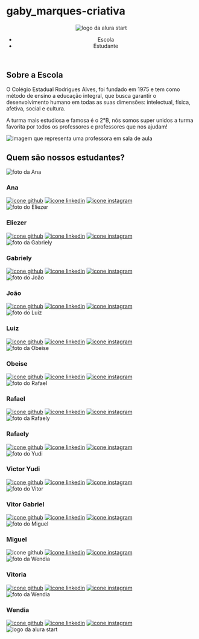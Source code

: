 # gaby_marques-criativa
<!DOCTYPE html>
<html lang="en">

<head>
<meta charset="UTF-8">
<meta http-equiv="X-UA-Compatible" content="IE=edge">
<meta name="viewport" content="width=device-width, initial-scale=1.0">
<title>Equipe Alura Start</title>
<link rel="stylesheet" href="style.css">
<link rel="preconnect" href="https://fonts.googleapis.com"&gt;
<link rel="preconnect" href="https://fonts.gstatic.com&quot; crossorigin>
<link href="https://fonts.googleapis.com/css2?family=Poppins&display=swap&quot; rel="stylesheet">
</head>

<body>
<header class="cabecalho">
<img class="cabecalho-imagem" src="alurastart logo.png" alt="logo da alura start">
<ul class="cabecalho-lista">
<li class="cabecalho-lista-item">Escola</li>
<li class="cabecalho-lista-item">Estudante</li>
</ul>
</header>
<section class="escola">
<div class="escola-div-conteudo">
<h2 class="escola-titulo">Sobre a Escola</h2>
<p class="escola-texto-um">O Colégio Estadual Rodrigues Alves, foi fundado em 1975 e
tem como método de ensino a educação integral, que busca garantir o
desenvolvimento humano em todas as suas dimensões: intelectual, física,
afetiva, social e cultura.</p>
<p class="escola-texto-dois">A turma mais estudiosa e famosa é o 2°B, nós somos super unidos
a turma favorita por todos os professores e professores que nos ajudam!</p>
</div>
<img class="escola-imagem" src="ESCOLA.png" alt="imagem que representa uma professora em sala de aula">
</section>
<section class="estudante">
<h2 class="estudante-titulo">Quem são nossos estudantes?</h2>
<div class="estudante-todos">

<div class="estudante-div">
<img class="estudante-imagem" src="ana" alt="foto da Ana">
<h3 class="estudante-nome">Ana</h3>
<a href="github.png"><img class="estudante-icone" src="github" alt="icone github"></a>
<a href="link.webp"><img class="estudante-icone" src="linkedin" alt="icone linkedin"></a>
<a href="insta.png"><img class="estudante-icone" src="instagram" alt="icone instagram"></a>
</div>
<div class="estudante-div">
<img class="estudante-imagem" src="elieser" alt="foto do Eliezer">
<h3 class="estudante-nome">Eliezer</h3>
<a href="github.png"><img class="estudante-icone" src="github" alt="icone github"></a>
<a href="link.webp"><img class="estudante-icone" src="linkedin" alt="icone linkedin"></a>
<a href="insta.png"><img class="estudante-icone" src="instagram" alt="icone instagram"></a>
</div>
<div class="estudante-div">
<img class="estudante-imagem" src="gabriely(eu)" alt="foto da Gabriely">
<h3 class="estudante-nome">Gabriely</h3>
<a href="github.png"><img class="estudante-icone" src="github.png" alt="icone github"></a>
<a href="link.webp"><img class="estudante-icone" src="link.webp" alt="icone linkedin"></a>
<a href="insta.png"><img class="estudante-icone" src="insta.png" alt="icone instagram"></a>
</div>

<div class="estudante-div">
<img class="estudante-imagem" src="ito" alt="foto do João">
<h3 class="estudante-nome">João</h3>
<a href="github.png"><img class="estudante-icone" src="github.png" alt="icone github"></a>
<a href="link.webp"><img class="estudante-icone" src="link.webp" alt="icone linkedin"></a>
<a href="insta.png"><img class="estudante-icone" src="insta.png" alt="icone instagram"></a>
</div>
<div class="estudante-div">
<img class="estudante-imagem" src="luiz" alt="foto do Luiz">
<h3 class="estudante-nome">Luiz</h3>
<a href="github.png"><img class="estudante-icone" src="github.png" alt="icone github"></a>
<a href="link.webp"><img class="estudante-icone" src="link.webp" alt="icone linkedin"></a>
<a href="insta.png"><img class="estudante-icone" src="insta.png" alt="icone instagram"></a>
</div>


</div>

<div class="estudante-todos">
<div class="estudante-div">
<img class="estudante-imagem" src="obeise" alt="foto da Obeise">
<h3 class="estudante-nome">Obeise</h3>
<a href="github.png"><img class="estudante-icone" src="github.png" alt="icone github"></a>
<a href="link.webp"><img class="estudante-icone" src="link.webp" alt="icone linkedin"></a>
<a href="insta.png"><img class="estudante-icone" src="insta.png" alt="icone instagram"></a>
</div>
<div class="estudante-div">
<img class="estudante-imagem" src="rafael" alt="foto do Rafael">
<h3 class="estudante-nome">Rafael</h3>
<a href="github.png"><img class="estudante-icone" src="github.png" alt="icone github"></a>
<a href="link.webp"><img class="estudante-icone" src="link.webp" alt="icone linkedin"></a>
<a href="insta.png"><img class="estudante-icone" src="insta.png" alt="icone instagram"></a>
</div>
<div class="estudante-div">
<img class="estudante-imagem" src="rafaely" alt="foto da Rafaely">
<h3 class="estudante-nome">Rafaely</h3>
<a href="github.png"><img class="estudante-icone" src="github.png" alt="icone github"></a>
<a href="link.webp"><img class="estudante-icone" src="link.webp" alt="icone linkedin"></a>
<a href="insta.png"><img class="estudante-icone" src="insta.png" alt="icone instagram"></a>
</div>
<div class="estudante-div">
<img class="estudante-imagem" src="yudi" alt="foto do Yudi">
<h3 class="estudante-nome">Victor Yudi</h3>
<a href="github.png"><img class="estudante-icone" src="github.png" alt="icone github"></a>
<a href="link.webp"><img class="estudante-icone" src="link.webp" alt="icone linkedin"></a>
<a href="insta.png"><img class="estudante-icone" src="insta.png" alt="icone instagram"></a>
</div>
<div class="estudante-div">
<img class="estudante-imagem" src="vitao" alt="foto do Vitor">
<h3 class="estudante-nome">Vitor Gabriel</h3>
<a href="github.png"><img class="estudante-icone" src="github.png" alt="icone github"></a>
<a href="link.webp"><img class="estudante-icone" src="link.webp" alt="icone linkedin"></a>
<a href="insta.png"><img class="estudante-icone" src="insta.png" alt="icone instagram"></a>
</div>
</div>
<div class="estudante-todos-2">
<span></span>

<div class="estudante-div">
<img class="estudante-imagem" src="miguel" alt="foto do Miguel">
<h3 class="estudante-nome">Miguel</h3>
<img class="estudante-icone" src="github.png" alt="icone github">
<a href="link.webp"><img class="estudante-icone" src="link.webp" alt="icone linkedin"></a>
<a href="github.png"><img class="estudante-icone" src="insta.png" alt="icone instagram"></a>
</div>
<div class="estudante-div">
<img class="estudante-imagem" src="vitoria" alt="foto da Wendia">
<h3 class="estudante-nome">Vitoria</h3>
<a href="github.png"><img class="estudante-icone" src="github.png" alt="icone github"></a>
<a href="link.webp"><img class="estudante-icone" src="link.webp" alt="icone linkedin"></a>
<a href="insta.png"><img class="estudante-icone" src="insta.png" alt="icone instagram"></a>
</div>

<div class="estudante-div">
<img class="estudante-imagem" src="wendia" alt="foto da Wendia">
<h3 class="estudante-nome">Wendia</h3>
<a href="github.png"><img class="estudante-icone" src="github.png" alt="icone github"></a>
<a href="link.webp"><img class="estudante-icone" src="link.webp" alt="icone linkedin"></a>
<a href="insta.png"><img class="estudante-icone" src="insta.png" alt="icone instagram"></a>
</div>

</div>
</section>



<footer class="rodape">
<img class="rodape-imagem" src="alurastart logo.png" alt="logo da alura start">
</footer>
</body>

</html>
